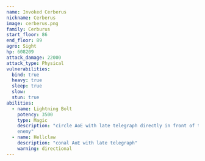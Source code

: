 ```yaml
---
name: Invoked Cerberus
nickname: Cerberus
image: cerberus.png
family: Cerburus
start_floor: 86
end_floor: 89
agro: Sight
hp: 608209
attack_damage: 22000
attack_type: Physical
vulnerabilities:
  bind: true
  heavy: true
  sleep: true
  slow: 
  stun: true
abilities:
  - name: Lightning Bolt
    potency: 3500
    type: Magic
    description: "circle AoE with late telegraph directly in front of the
    enemy"
  - name: Hellclaw
    description: "conal AoE with late telegraph"
    warning: directional
---
```

